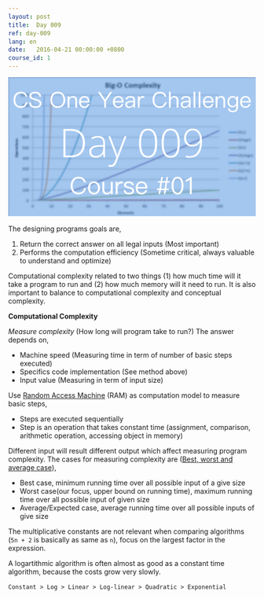 ```yaml
---
layout: post
title:  Day 009
ref: day-009
lang: en
date:   2016-04-21 00:00:00 +0800
course_id: 1
---
```


![](/images/Day009-en.png)

The designing programs goals are,

1. Return the correct answer on all legal inputs (Most important)
2. Performs the computation efficiency (Sometime critical, always valuable to understand and optimize)

Computational complexity related to two things (1) how much time will it take a program to run and (2) how much memory will it need to run. It is also important to balance to computational complexity and conceptual complexity.

**Computational Complexity**

*Measure complexity* (How long will program take to run?) The answer depends on,

- Machine speed (Measuring time in term of number of basic steps executed)
- Specifics code implementation (See method above)
- Input value (Measuring in term of input size)

Use [Random Access Machine](https://en.wikipedia.org/wiki/Random-access_machine) (RAM) as computation model to measure basic steps,

- Steps are executed sequentially
- Step is an operation that takes constant time (assignment, comparison, arithmetic operation, accessing object in memory)

Different input will result different output which affect measuring program complexity. The cases for measuring complexity are ([Best, worst and average case](https://en.wikipedia.org/wiki/Best,_worst_and_average_case)),

- Best case, minimum running time over all possible input of a give size
- Worst case(our focus, upper bound on running time), maximum running time over all possible input of given size
- Average/Expected case, average running time over all possible inputs of give size

The multiplicative constants are not relevant when comparing algorithms (`5n + 2` is basically as same as `n`), focus on the largest factor in the expression.

A logartithmic algorithm is often almost as good as a constant time algorithm, because the costs grow very slowly.

```
Constant > Log > Linear > Log-linear > Quadratic > Exponential
```
